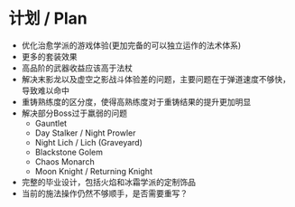# 计划 / Plan

- 优化治愈学派的游戏体验(更加完备的可以独立运作的法术体系)
- 更多的套装效果
- 高品阶的武器收益应该高于法杖
- 解决末影龙以及虚空之影战斗体验差的问题，主要问题在于弹道速度不够快，导致难以命中
- 重铸熟练度的区分度，使得高熟练度对于重铸结果的提升更加明显
- 解决部分Boss过于羸弱的问题
    - Gauntlet
    - Day Stalker / Night Prowler
    - Night Lich / Lich (Graveyard)
    - Blackstone Golem
    - Chaos Monarch
    - Moon Knight / Returning Knight
- 完整的毕业设计，包括火焰和冰霜学派的定制饰品
- 当前的施法操作仍然不够顺手，是否需要重写？